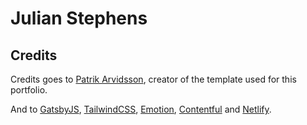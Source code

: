 # Julian Stephens

## Credits

Credits goes to [Patrik Arvidsson](https://github.com/patrikarvidsson/portfolio-gatsby-contentful), creator
of the template used for this portfolio.

And to [GatsbyJS](https://www.gatsbyjs.org/),
[TailwindCSS](https://tailwindcss.com/),
[Emotion](https://github.com/emotion-js/emotion),
[Contentful](https://www.contentful.com/) and [Netlify](https://www.netlify.com/).
